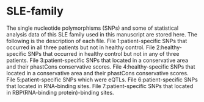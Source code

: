 # SLE-family
The single nucleotide polymorphisms (SNPs) and some of statistical analysis data of this SLE family used in this manuscript are stored here. 
The following is the description of each file.
File 1:patient-specific SNPs that occurred in all three patients but not in healthy control.
File 2:healthy-specific SNPs that occurred in healthy control but not in any of three patients.
File 3:patient-specific SNPs that located in a conservative area and their phastCons conservative scores.
File 4:healthy-specific SNPs that located in a conservative area and their phastCons conservative scores.
File 5:patient-specific SNPs which were eQTLs.
File 6:patient-specific SNPs that located in RNA-binding sites.
File 7:patient-specific SNPs that located in RBP(RNA-binding protein)-binding sites.
